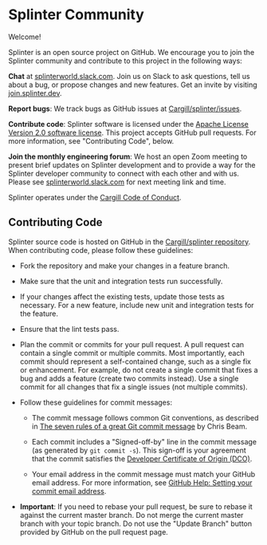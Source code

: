 # Splinter Community

<!--
  Copyright 2018-2020 Cargill Incorporated
  Licensed under Creative Commons Attribution 4.0 International License
  https://creativecommons.org/licenses/by/4.0/
-->

Welcome!

Splinter is an open source project on GitHub. We encourage you to join the
Splinter community and contribute to this project in the following ways:

**Chat** at [splinterworld.slack.com](http://splinterworld.slack.com).
Join us on Slack to ask questions, tell us about a bug, or propose changes and
new features. Get an invite by visiting
[join.splinter.dev](https://join.splinter.dev).

**Report bugs**: We track bugs as GitHub issues at
[Cargill/splinter/issues](https://github.com/Cargill/splinter/issues).

**Contribute code**: Splinter software is licensed under the [Apache License
Version 2.0 software license](licensing.html). This project accepts GitHub pull
requests. For more information, see "Contributing Code", below.

**Join the monthly engineering forum**: We host an open Zoom
meeting to present brief updates on Splinter development and to provide a way
for the Splinter developer community to connect with each other and with us.
Please see [splinterworld.slack.com](http://splinterworld.slack.com) for next
meeting link and time.

Splinter operates under the [Cargill Code of
Conduct](https://github.com/Cargill/code-of-conduct/blob/master/code-of-conduct.md).

## Contributing Code

Splinter source code is hosted on GitHub in the [Cargill/splinter
repository](https://github.com/Cargill/splinter). When contributing code, please
follow these guidelines:

* Fork the repository and make your changes in a feature branch.

* Make sure that the unit and integration tests run successfully.

* If your changes affect the existing tests, update those tests as necessary.
  For a new feature, include new unit and integration tests for the feature.

* Ensure that the lint tests pass.

* Plan the commit or commits for your pull request. A pull request can contain a
  single commit or multiple commits. Most importantly, each commit should
  represent a self-contained change, such as a single fix or enhancement.
  For example, do not create a single commit that fixes a bug and adds a feature
  (create two commits instead). Use a single commit for all changes that fix a
  single issues (not multiple commits).

* Follow these guidelines for commit messages:

  - The commit message follows common Git conventions, as described in [The
    seven rules of a great Git commit
    message](https://chris.beams.io/posts/git-commit/#seven-rules)
    by Chris Beam.

  - Each commit includes a "Signed-off-by" line in the commit message (as
    generated by `git commit -s`). This sign-off is your agreement that the
    commit satisfies the [Developer Certificate of Origin
    (DCO)](https://developercertificate.org/).

  - Your email address in the commit message must match your GitHub email
    address. For more information, see [GitHub Help: Setting your commit email
    address](https://help.github.com/articles/setting-your-commit-email-address-in-git/).

* **Important**: If you need to rebase your pull request, be sure to rebase it
  against the current master branch. Do not merge the current master branch
  with your topic branch. Do not use the "Update Branch" button provided by
  GitHub on the pull request page.

